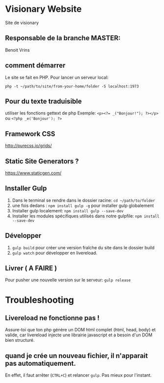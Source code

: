 # Visionary Website
Site de visionary

## Responsable de la branche MASTER: 
Benoit Vrins

## comment démarrer
Le site se fait en PHP.
Pour lancer un serveur local: 

`php -t ~/path/to/site/from-your-home/folder -S localhost:1973 `

## Pour du texte traduisible
utiliser les fonctions gettext de php
Exemple: 
`<p><?= _("Bonjour!"); ?></p>` ou `<?php _e('Bonjour'); ?>`

## Framework CSS
http://purecss.io/grids/

## Static Site Generators ?
https://www.staticgen.com/


## Installer Gulp

1. Dans le terminal se rendre dans le dossier racine: `cd ~/path/to/folder`
2. une fois dedans :  `npm install gulp -g` pour installer gulp globalement
3. Installer gulp localement: `npm install gulp --save-dev`
4. Installer les modules spécifiques utilisés dans notre gulpfile: `npm install --save-dev`

## Développer
1. `gulp build` pour créer une version fraîche du site dans le dossier build
2. `gulp watch` pour développer en livereload.

## Livrer  ( A FAIRE )
Pour pusher une nouvelle version sur le serveur: 
`gulp release`


# Troubleshooting

## Livereload ne fonctionne pas !
Assure-toi que ton php génère un DOM html complet (html, head, body) et valide, car livereload injecte une librairie javascript et a besoin d'un DOM bien structuré.

## quand je crée un nouveau fichier, il n'apparait pas automatiquement.
En effet, il faut arrêter (`CTRL+C`) et relancer `gulp`. Pas mieux pour l'instant.